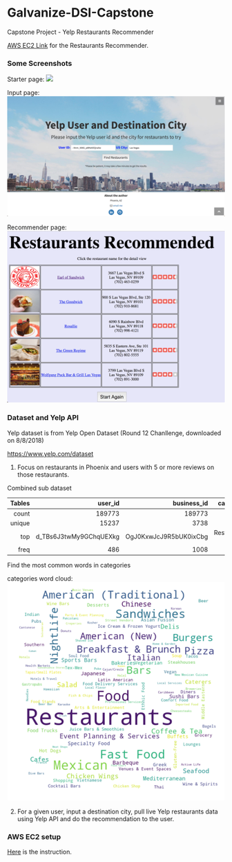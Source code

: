 # Galvanize-DSI-Capstone
Capstone Project - Yelp Restaurants Recommender

[AWS EC2 Link](http://34.220.105.213:5000/) for the Restaurants Recommender.

### Some Screenshots

Starter page:
![](/Presentation/starter_page.png)

Input page:
![](/Presentation/input_page.png)

Recommender page:
![](/Presentation/recommender_page.png)


### Dataset and Yelp API

Yelp dataset is from Yelp Open Dataset (Round 12 Chanllenge, downloaded on 8/8/2018)

https://www.yelp.com/dataset

1. Focus on restaurants in Phoenix and users with 5 or more reviews on those restaurants.

Combined sub dataset

| Tables | user_id                | business_id            | categories           |
| ------:|-----------------------:| ----------------------:|---------------------:|
| count  | 189773                 | 189773                 | 189773               |
| unique | 15237                  |   3738                 | 2337                 |
| top    | d_TBs6J3twMy9GChqUEXkg | OgJ0KxwJcJ9R5bUK0ixCbg | Restaurants, Mexican |
| freq   | 486                    | 1008                   | 4356                 |



Find the most common words in categories

categories word cloud:
![](/Presentation/words_frequency.png)

2. For a given user, input a destination city, pull live Yelp restaurants data using Yelp API and do the recommendation to the user.

### AWS EC2 setup

[Here](/aws_app/) is the instruction.
